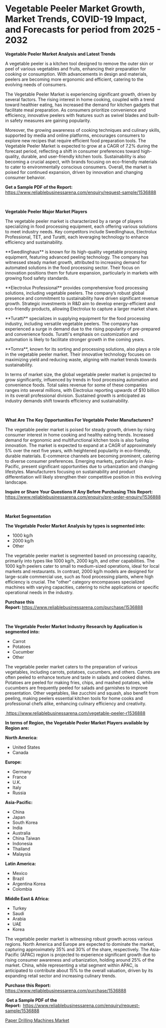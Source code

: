 <p><h1>Vegetable Peeler Market Growth, Market Trends, COVID-19 Impact, and Forecasts for period from 2025 - 2032</h1></p><p><strong>Vegetable Peeler Market Analysis and Latest Trends</strong></p>
<p><p>A vegetable peeler is a kitchen tool designed to remove the outer skin or peel of various vegetables and fruits, enhancing their preparation for cooking or consumption. With advancements in design and materials, peelers are becoming more ergonomic and efficient, catering to the evolving needs of consumers.</p><p>The Vegetable Peeler Market is experiencing significant growth, driven by several factors. The rising interest in home cooking, coupled with a trend toward healthier eating, has increased the demand for kitchen gadgets that facilitate meal preparation. As consumers prioritize convenience and efficiency, innovative peelers with features such as swivel blades and built-in safety measures are gaining popularity.</p><p>Moreover, the growing awareness of cooking techniques and culinary skills, supported by media and online platforms, encourages consumers to explore new recipes that require efficient food preparation tools. The Vegetable Peeler Market is expected to grow at a CAGR of 7.2% during the forecast period, reflecting a shift in consumer preferences toward high-quality, durable, and user-friendly kitchen tools. Sustainability is also becoming a crucial aspect, with brands focusing on eco-friendly materials to cater to environmentally conscious consumers. Overall, the market is poised for continued expansion, driven by innovation and changing consumer behavior.</p></p>
<p><strong>Get a Sample PDF of the Report:&nbsp;</strong> <a href="https://www.reliablebusinessarena.com/enquiry/request-sample/1536888?utm_campaign=2987&utm_medium=2&utm_source=Github&utm_content=ia&utm_term=11042025&utm_id=vegetable-peeler">https://www.reliablebusinessarena.com/enquiry/request-sample/1536888</a></p>
<p>&nbsp;</p>
<p><strong>Vegetable Peeler Major Market Players</strong></p>
<p><p>The vegetable peeler market is characterized by a range of players specializing in food processing equipment, each offering various solutions to meet industry needs. Key competitors include Swedlinghaus, Electrolux Professional, TET, and Turatti, each leveraging technology to enhance efficiency and sustainability.</p><p>**Swedlinghaus** is known for its high-quality vegetable processing equipment, featuring advanced peeling technology. The company has witnessed steady market growth, attributed to increasing demand for automated solutions in the food processing sector. Their focus on innovation positions them for future expansion, particularly in markets with growing food safety standards.</p><p>**Electrolux Professional** provides comprehensive food processing solutions, including vegetable peelers. The company’s robust global presence and commitment to sustainability have driven significant revenue growth. Strategic investments in R&D aim to develop energy-efficient and eco-friendly products, allowing Electrolux to capture a larger market share.</p><p>**Turatti** specializes in supplying equipment for the food processing industry, including versatile vegetable peelers. The company has experienced a surge in demand due to the rising popularity of pre-prepared and convenience foods. Turatti's emphasis on customization and automation is likely to facilitate stronger growth in the coming years.</p><p>**Tomra**, known for its sorting and processing solutions, also plays a role in the vegetable peeler market. Their innovative technology focuses on maximizing yield and reducing waste, aligning with market trends towards sustainability.</p><p>In terms of market size, the global vegetable peeler market is projected to grow significantly, influenced by trends in food processing automation and convenience foods. Total sales revenue for some of these companies ranges into several millions, with Electrolux reporting upwards of $10 billion in its overall professional division. Sustained growth is anticipated as industry demands shift towards efficiency and sustainability.</p></p>
<p>&nbsp;</p>
<p><strong>What Are The Key Opportunities For Vegetable Peeler Manufacturers?</strong></p>
<p><p>The vegetable peeler market is poised for steady growth, driven by rising consumer interest in home cooking and healthy eating trends. Increased demand for ergonomic and multifunctional kitchen tools is also fueling innovation. The market is expected to expand at a CAGR of approximately 5% over the next five years, with heightened popularity in eco-friendly, durable materials. E-commerce channels are becoming prominent, catering to diverse consumer preferences. Emerging markets, particularly in Asia-Pacific, present significant opportunities due to urbanization and changing lifestyles. Manufacturers focusing on sustainability and product differentiation will likely strengthen their competitive position in this evolving landscape.</p></p>
<p><strong>Inquire or Share Your Questions If Any Before Purchasing This Report:</strong> <a href="https://www.reliablebusinessarena.com/enquiry/pre-order-enquiry/1536888?utm_campaign=2987&utm_medium=2&utm_source=Github&utm_content=ia&utm_term=11042025&utm_id=vegetable-peeler">https://www.reliablebusinessarena.com/enquiry/pre-order-enquiry/1536888</a></p>
<p>&nbsp;</p>
<p><strong>Market Segmentation</strong></p>
<p><strong>The Vegetable Peeler Market Analysis by types is segmented into:</strong></p>
<p><ul><li>1000 kg/h</li><li>2000 kg/h</li><li>Other</li></ul></p>
<p><p>The vegetable peeler market is segmented based on processing capacity, primarily into types like 1000 kg/h, 2000 kg/h, and other capabilities. The 1000 kg/h peelers cater to small to medium-sized operations, ideal for local markets and restaurants. In contrast, 2000 kg/h models are designed for large-scale commercial use, such as food processing plants, where high efficiency is crucial. The "other" category encompasses specialized machines with varying capacities, catering to niche applications or specific operational needs in the industry.</p></p>
<p><strong>Purchase this Report:&nbsp;</strong><a href="https://www.reliablebusinessarena.com/purchase/1536888?utm_campaign=2987&utm_medium=2&utm_source=Github&utm_content=ia&utm_term=11042025&utm_id=vegetable-peeler">https://www.reliablebusinessarena.com/purchase/1536888</a></p>
<p>&nbsp;</p>
<p><strong>The Vegetable Peeler Market Industry Research by Application is segmented into:</strong></p>
<p><ul><li>Carrot</li><li>Potatoes</li><li>Cucumber</li><li>Other</li></ul></p>
<p><p>The vegetable peeler market caters to the preparation of various vegetables, including carrots, potatoes, cucumbers, and others. Carrots are often peeled to enhance texture and taste in salads and cooked dishes. Potatoes are peeled for making fries, chips, and mashed potatoes, while cucumbers are frequently peeled for salads and garnishes to improve presentation. Other vegetables, like zucchini and squash, also benefit from peeling, making peelers essential kitchen tools for home cooks and professional chefs alike, enhancing culinary efficiency and creativity.</p></p>
<p><a href="https://www.reliablebusinessarena.com/vegetable-peeler-r1536888?utm_campaign=2987&utm_medium=2&utm_source=Github&utm_content=ia&utm_term=11042025&utm_id=vegetable-peeler">&nbsp;https://www.reliablebusinessarena.com/vegetable-peeler-r1536888</a></p>
<p><strong>In terms of Region, the Vegetable Peeler Market Players available by Region are:</strong></p>
<p>
    <p> <strong> North America: </strong>
        <ul>
            <li>United States</li>
            <li>Canada</li>
        </ul>
        </p> 
    <p> <strong> Europe: </strong>
        <ul>
            <li>Germany</li>
            <li>France</li>
            <li>U.K.</li>
            <li>Italy</li>
            <li>Russia</li>
        </ul>
        </p> 
    <p> <strong> Asia-Pacific: </strong>
        <ul>
            <li>China</li>
            <li>Japan</li>
            <li>South Korea</li>
            <li>India</li>
            <li>Australia</li>
            <li>China Taiwan</li>
            <li>Indonesia</li>
            <li>Thailand</li>
            <li>Malaysia</li>
        </ul>
        </p> 
    <p> <strong> Latin America: </strong>
        <ul>
            <li>Mexico</li>
            <li>Brazil</li>
            <li>Argentina Korea</li>
            <li>Colombia</li>
        </ul>
        </p> 
    <p> <strong> Middle East & Africa: </strong>
        <ul>
            <li>Turkey</li>
            <li>Saudi</li>
            <li>Arabia</li>
            <li>UAE</li>
            <li>Korea</li>
        </ul>
    </p>
    </p>
<p><p>The vegetable peeler market is witnessing robust growth across various regions. North America and Europe are expected to dominate the market, capturing approximately 35% and 30% of the share, respectively. The Asia-Pacific (APAC) region is projected to experience significant growth due to rising consumer awareness and urbanization, holding around 25% of the market. China, while representing a vital segment within APAC, is anticipated to contribute about 15% to the overall valuation, driven by its expanding retail sector and increasing culinary trends.</p></p>
<p><strong>Purchase this Report: </strong><a href="https://www.reliablebusinessarena.com/purchase/1536888?utm_campaign=2987&utm_medium=2&utm_source=Github&utm_content=ia&utm_term=11042025&utm_id=vegetable-peeler">https://www.reliablebusinessarena.com/purchase/1536888</a></p>
<p>&nbsp;<strong>Get a Sample PDF of the Report:&nbsp;&nbsp;</strong><a href="https://www.reliablebusinessarena.com/enquiry/request-sample/1536888?utm_campaign=2987&utm_medium=2&utm_source=Github&utm_content=ia&utm_term=11042025&utm_id=vegetable-peeler">https://www.reliablebusinessarena.com/enquiry/request-sample/1536888</a></p>
<p><strong></strong></p>
<p><p><a href="https://github.com/piskofraisel/Market-Research-Report-List-1/blob/main/paper-drilling-machines-market.md?utm_campaign=2987&utm_medium=2&utm_source=Github&utm_content=ia&utm_term=11042025&utm_id=vegetable-peeler">Paper Drilling Machines Market</a></p></p>